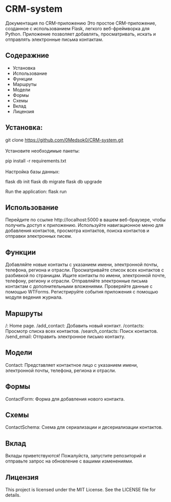 # CRM-system

Документация по CRM-приложению
Это простое CRM-приложение, созданное с использованием Flask, легкого веб-фреймворка для Python. Приложение позволяет добавлять, просматривать, искать и отправлять электронные письма контактам.

## Содеражние
- Установка
- Использование
- Функции
- Маршруты
- Модели
- Формы
- Схемы
- Вклад
- Лицензия

## Установка:

git clone https://github.com/0Medsok0/CRM-system.git<br><br>
Установите необходимые пакеты:

pip install -r requirements.txt<br><br>
Настройка базы данных:

flask db init
flask db migrate
flask db upgrade

Run the application:
flask run

## Использование
Перейдите по ссылке http://localhost:5000 в вашем веб-браузере, чтобы получить доступ к приложению.
Используйте навигационное меню для добавления контактов, просмотра контактов, поиска контактов и отправки электронных писем.

## Функции
Добавляйте новые контакты с указанием имени, электронной почты, телефона, региона и отрасли.
Просматривайте список всех контактов с разбивкой по страницам.
Ищите контакты по имени, электронной почте, телефону, региону и отрасли.
Отправляйте электронные письма контактам с дополнительными вложениями.
Проверяйте данные с помощью WTForms.
Регистрируйте события приложения с помощью модуля ведения журнала.

## Маршруты
/: Home page.
/add_contact: Добавить новый контакт.
/contacts:  Просмотр списка всех контактов.
/search_contacts: Поиск контактов.
/send_email: Отправить электронное письмо контакту.

## Модели
Contact: Представляет контактное лицо с указанием имени, электронной почты, телефона, региона и отрасли.

## Формы
ContactForm: Форма для добавления нового контакта.

## Схемы
ContactSchema: Схема для сериализации и десериализации контактов.

## Вклад
Вклады приветствуются! Пожалуйста, запустите репозиторий и отправьте запрос на обновление с вашими изменениями.

## Лицензия
This project is licensed under the MIT License. See the LICENSE file for details.
